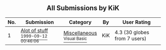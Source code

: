 ﻿<div align="center">

## All Submissions by KiK

</div>

No.  | Submission | Category | By   | User Rating
---- | ---------- | -------- | ---- | -----------
1 | [Alot of stuff<br /><sup>1999-09-12 00:46:06</sup>](https://github.com/Planet-Source-Code/kik-alot-of-stuff__1-3487) | [Miscellaneous<br /><sup>Visual Basic</sup>](../ByCategory/miscellaneous__1-1.md) | KiK | 4.3 (30 globes from 7 users)
